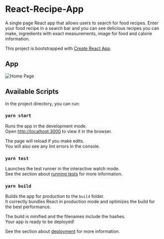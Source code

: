 # React-Recipe-App
A single page React app that allows users to search for food recipes. Enter your food recipe in a search bar and you can see delicious recipes you can make, ingredients with exact measurements, image for food and calorie information.

This project is bootstrapped with [Create React App](https://github.com/facebook/create-react-app).

## App

![Home Page](https://github.com/user-attachments/assets/ebdad68b-643b-4162-9be8-09e60b5a8aa9)


## Available Scripts

In the project directory, you can run:

### `yarn start`

Runs the app in the development mode.\
Open [http://localhost:3000](http://localhost:3000) to view it in the browser.

The page will reload if you make edits.\
You will also see any lint errors in the console.

### `yarn test`

Launches the test runner in the interactive watch mode.\
See the section about [running tests](https://facebook.github.io/create-react-app/docs/running-tests) for more information.

### `yarn build`

Builds the app for production to the `build` folder.\
It correctly bundles React in production mode and optimizes the build for the best performance.

The build is minified and the filenames include the hashes.\
Your app is ready to be deployed!

See the section about [deployment](https://facebook.github.io/create-react-app/docs/deployment) for more information.
